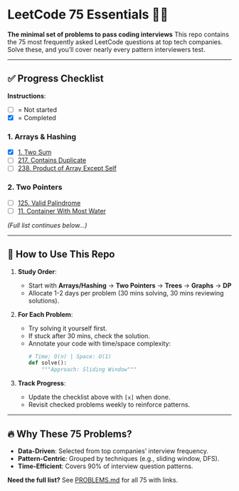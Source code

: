 # LeetCode 75 Essentials 🧑‍💻
**The minimal set of problems to pass coding interviews**
This repo contains the 75 most frequently asked LeetCode questions at top tech companies. Solve these, and you’ll cover nearly every pattern interviewers test.

---

## ✅ **Progress Checklist**
**Instructions**:
- [ ] = Not started
- [x] = Completed

### **1. Arrays & Hashing**
- [x] [1. Two Sum](https://leetcode.com/problems/two-sum/)
- [ ] [217. Contains Duplicate](https://leetcode.com/problems/contains-duplicate/)
- [ ] [238. Product of Array Except Self](https://leetcode.com/problems/product-of-array-except-self/)

### **2. Two Pointers**
- [ ] [125. Valid Palindrome](https://leetcode.com/problems/valid-palindrome/)
- [ ] [11. Container With Most Water](https://leetcode.com/problems/container-with-most-water/)

*(Full list continues below...)*

---

## 🚀 **How to Use This Repo**
1. **Study Order**:
   - Start with **Arrays/Hashing** → **Two Pointers** → **Trees** → **Graphs** → **DP**
   - Allocate 1-2 days per problem (30 mins solving, 30 mins reviewing solutions).

2. **For Each Problem**:
   - Try solving it yourself first.
   - If stuck after 30 mins, check the solution.
   - Annotate your code with time/space complexity:
     ```python
     # Time: O(n) | Space: O(1)
     def solve():
         """Approach: Sliding Window"""
     ```

3. **Track Progress**:
   - Update the checklist above with `[x]` when done.
   - Revisit checked problems weekly to reinforce patterns.

---

## 🔥 **Why These 75 Problems?**
- **Data-Driven**: Selected from top companies’ interview frequency.
- **Pattern-Centric**: Grouped by techniques (e.g., sliding window, DFS).
- **Time-Efficient**: Covers 90% of interview question patterns.

**Need the full list?** See [PROBLEMS.md](PROBLEMS.md) for all 75 with links.
